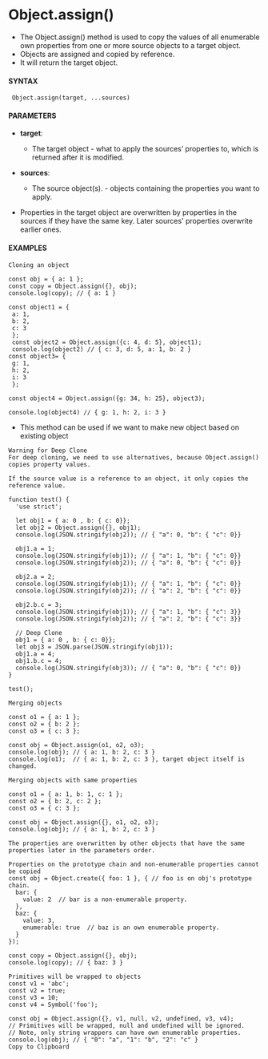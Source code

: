 # Object.assign()

- The Object.assign() method is used to copy the values of all enumerable own properties from one or more source objects to a target object.
- Objects are assigned and copied by reference.
- It will return the target object.

#### **SYNTAX**

```
 Object.assign(target, ...sources)
```

#### **PARAMETERS**

- **target**:
  - The target object - what to apply the sources’ properties to, which is returned after it is modified.
- **sources**:

  - The source object(s). - objects containing the properties you want to apply.

- Properties in the target object are overwritten by properties in the sources if they have the same key. Later sources' properties overwrite earlier ones.

#### **EXAMPLES**

```
Cloning an object

const obj = { a: 1 };
const copy = Object.assign({}, obj);
console.log(copy); // { a: 1 }
```

```
const object1 = {
 a: 1,
 b: 2,
 c: 3
 };
 const object2 = Object.assign({c: 4, d: 5}, object1);
 console.log(object2) // { c: 3, d: 5, a: 1, b: 2 }
const object3= {
 g: 1,
 h: 2,
 i: 3
 };

const object4 = Object.assign({g: 34, h: 25}, object3);

console.log(object4) // { g: 1, h: 2, i: 3 }
```

- This method can be used if we want to make new object based on existing object

```
Warning for Deep Clone
For deep cloning, we need to use alternatives, because Object.assign() copies property values.

If the source value is a reference to an object, it only copies the reference value.

function test() {
  'use strict';

  let obj1 = { a: 0 , b: { c: 0}};
  let obj2 = Object.assign({}, obj1);
  console.log(JSON.stringify(obj2)); // { "a": 0, "b": { "c": 0}}

  obj1.a = 1;
  console.log(JSON.stringify(obj1)); // { "a": 1, "b": { "c": 0}}
  console.log(JSON.stringify(obj2)); // { "a": 0, "b": { "c": 0}}

  obj2.a = 2;
  console.log(JSON.stringify(obj1)); // { "a": 1, "b": { "c": 0}}
  console.log(JSON.stringify(obj2)); // { "a": 2, "b": { "c": 0}}

  obj2.b.c = 3;
  console.log(JSON.stringify(obj1)); // { "a": 1, "b": { "c": 3}}
  console.log(JSON.stringify(obj2)); // { "a": 2, "b": { "c": 3}}

  // Deep Clone
  obj1 = { a: 0 , b: { c: 0}};
  let obj3 = JSON.parse(JSON.stringify(obj1));
  obj1.a = 4;
  obj1.b.c = 4;
  console.log(JSON.stringify(obj3)); // { "a": 0, "b": { "c": 0}}
}

test();
```

```
Merging objects

const o1 = { a: 1 };
const o2 = { b: 2 };
const o3 = { c: 3 };

const obj = Object.assign(o1, o2, o3);
console.log(obj); // { a: 1, b: 2, c: 3 }
console.log(o1);  // { a: 1, b: 2, c: 3 }, target object itself is changed.
```

```
Merging objects with same properties

const o1 = { a: 1, b: 1, c: 1 };
const o2 = { b: 2, c: 2 };
const o3 = { c: 3 };

const obj = Object.assign({}, o1, o2, o3);
console.log(obj); // { a: 1, b: 2, c: 3 }

The properties are overwritten by other objects that have the same properties later in the parameters order.
```

```
Properties on the prototype chain and non-enumerable properties cannot be copied
const obj = Object.create({ foo: 1 }, { // foo is on obj's prototype chain.
  bar: {
    value: 2  // bar is a non-enumerable property.
  },
  baz: {
    value: 3,
    enumerable: true  // baz is an own enumerable property.
  }
});

const copy = Object.assign({}, obj);
console.log(copy); // { baz: 3 }
```

```
Primitives will be wrapped to objects
const v1 = 'abc';
const v2 = true;
const v3 = 10;
const v4 = Symbol('foo');

const obj = Object.assign({}, v1, null, v2, undefined, v3, v4);
// Primitives will be wrapped, null and undefined will be ignored.
// Note, only string wrappers can have own enumerable properties.
console.log(obj); // { "0": "a", "1": "b", "2": "c" }
Copy to Clipboard

```
